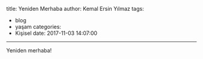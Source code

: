 title: Yeniden Merhaba
author: Kemal Ersin Yılmaz
tags:
  - blog
  - yaşam
categories:
  - Kişisel
date: 2017-11-03 14:07:00
---
Yeniden merhaba!